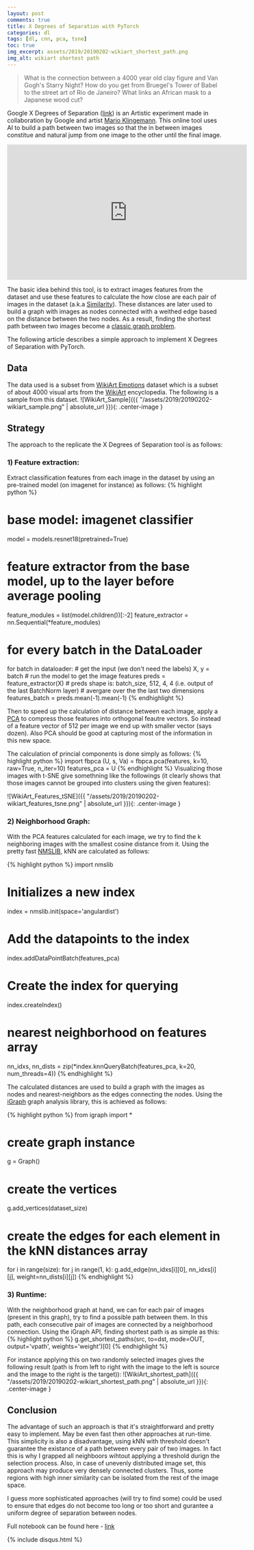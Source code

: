 ```yaml
---
layout: post
comments: true
title: X Degrees of Separation with PyTorch
categories: dl
tags: [dl, cnn, pca, tsne]
toc: true
img_excerpt: assets/2019/20190202-wikiart_shortest_path.png
img_alt: wikiart shortest path
---
```


> What is the connection between a 4000 year old clay figure and Van Gogh's Starry Night? How do you get from Bruegel's Tower of Babel to the street art of Rio de Janeiro? What links an African mask to a Japanese wood cut?

Google X Degrees of Separation ([link](https://artsexperiments.withgoogle.com/xdegrees/
)) is an Artistic experiment made in collaboration by Google and artist [Mario Klingemann](https://twitter.com/quasimondo). This online tool uses AI to build a path between two images so that the in between images constitue and natural jump from one image to the other until the final image.

<div align="center">
<iframe width="560" height="315" src="https://www.youtube.com/embed/xgnxnmqnR7Y" frameborder="0" allow="accelerometer; autoplay; encrypted-media; gyroscope; picture-in-picture" allowfullscreen></iframe>
</div>

The basic idea behind this tool, is to extract images features from the dataset and use these features to calculate the how close are each pair of images in the dataset (a.k.a [Similarity](https://en.wikipedia.org/wiki/Similarity_learning)). These distances are later used to build a graph with images as nodes connected with a weithed edge based on the distance between the two nodes. As a result, finding the shortest path between two images become a [classic graph problem](https://en.wikipedia.org/wiki/Shortest_path_problem).


The following article describes a simple approach to implement X Degrees of Separation with PyTorch.

## Data
The data used is a subset from [WikiArt Emotions](http://saifmohammad.com/WebPages/wikiartemotions.html) dataset which is a subset of about 4000 visual arts from the [WikiArt](https://www.wikiart.org/) encyclopedia. The following is a sample from this dataset.
![WikiArt_Sample]({{ "/assets/2019/20190202-wikiart_sample.png" | absolute_url }}){: .center-image }

## Strategy
The approach to the replicate the X Degrees of Separation tool is as follows:

### 1) Feature extraction:
Extract classification features from each image in the dataset by using an pre-trained model (on imagenet for instance) as follows:
{% highlight python %}
# base model: imagenet classifier
model = models.resnet18(pretrained=True)
# feature extractor from the base model, up to the layer before average pooling
feature_modules = list(model.children())[:-2]
feature_extractor = nn.Sequential(*feature_modules)
# for every batch in the DataLoader
for batch in dataloader:
    # get the input (we don't need the labels)
    X, y = batch
    # run the model to get the image features
    preds = feature_extractor(X)
    # preds shape is: batch_size, 512, 4, 4 (i.e. output of the last BatchNorm layer)
    # avergare over the the last two dimensions
    features_batch = preds.mean(-1).mean(-1)
{% endhighlight %}

Then to speed up the calculation of distance between each image, apply a [PCA](https://en.wikipedia.org/wiki/Principal_component_analysis) to compress those features into orthogonal feautre vectors. So instead of a feature vector of 512 per image we end up with smaller vector (says dozen). Also PCA should be good at capturing most of the information in this new space.

The calculation of princial components is done simply as follows:
{% highlight python %}
import fbpca
(U, s, Va) = fbpca.pca(features, k=10, raw=True, n_iter=10)
features_pca = U
{% endhighlight %}
Visualizing those images with t-SNE give somethning like the followings (it clearly shows that those images cannot be grouped into clusters using the given features):

![WikiArt_Features_tSNE]({{ "/assets/2019/20190202-wikiart_features_tsne.png" | absolute_url }}){: .center-image }

### 2) Neighborhood Graph:
With the PCA features calculated for each image, we try to find the k neighboring images with the smallest cosine distance from it. Using the pretty fast [NMSLIB](https://github.com/nmslib/nmslib), kNN are calculated as follows:

{% highlight python %}
import nmslib
# Initializes a new index
index = nmslib.init(space='angulardist')
# Add the datapoints to the index
index.addDataPointBatch(features_pca)
# Create the index for querying
index.createIndex()
# nearest neighborhood on features array
nn_idxs, nn_dists = zip(*index.knnQueryBatch(features_pca, k=20, num_threads=4))
{% endhighlight %}

The calculated distances are used to build a graph with the images as nodes and nearest-neighbors as the edges connecting the nodes. Using the [iGraph](https://igraph.org/python/) graph analysis library, this is achieved as follows:

{% highlight python %}
from igraph import *
# create graph instance
g = Graph()
# create the vertices
g.add_vertices(dataset_size)
# create the edges for each element in the kNN distances array
for i in range(size):
    for j in range(1, k):
        g.add_edge(nn_idxs[i][0], nn_idxs[i][j], weight=nn_dists[i][j])
{% endhighlight %}

### 3) Runtime:
With the neighborhood graph at hand, we can for each pair of images (present in this graph), try to find a possible path between them. In this path, each consecutive pair of images are connected by a neighborhood connection. Using the iGraph API, finding shortest path is as simple as this:
{% highlight python %}
g.get_shortest_paths(src, to=dst, mode=OUT, output='vpath', weights='weight')[0]
{% endhighlight %}

For instance applying this on two randomly selected images gives the following result (path is from left to right with the image to the left is source and the image to the right is the target)):
![WikiArt_shortest_path]({{ "/assets/2019/20190202-wikiart_shortest_path.png" | absolute_url }}){: .center-image }

## Conclusion
The advantage of such an approach is that it's straightforward and pretty easy to implement. May be even fast then other approaches at run-time. This simplicity is also a disadvantage, using kNN with threshold doesn't guarantee the existance of a path between every pair of two images. In fact this is why I grapped all neighboors wihtout applying a threshold durign the selection process. Also, in case of unevenly distributed image set, this approach may produce very densely connected clusters. Thus, some regions with high inner similarity can be isolated from the rest of the image space.

I guess more sophisticated approaches (will try to find some) could be used to ensure that edges do not become too long or too short and gurantee a uniform degree of separation between nodes.

Full notebook can be found here - [link](https://github.com/dzlab/deepprojects/blob/master/artistic/X_degrees_of_separation_pytorch.ipynb)

{% include disqus.html %}